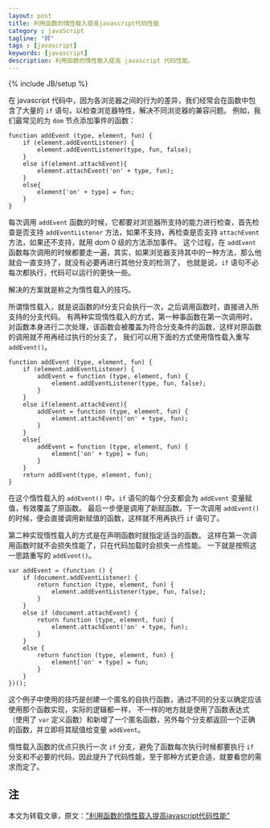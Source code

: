 ```yaml
---
layout: post
title: 利用函数的惰性载入提高javascript代码性能
category : javaScript
tagline: "转"
tags : [javascript]
keywords: [javascript]
description: 利用函数的惰性载入提高 javascript 代码性能。
---
```

{% include JB/setup %}

在 javascript 代码中，因为各浏览器之间的行为的差异，我们经常会在函数中包含了大量的 `if` 语句，以检查浏览器特性，解决不同浏览器的兼容问题。
例如，我们最常见的为 `dom` 节点添加事件的函数：

	function addEvent (type, element, fun) {
	    if (element.addEventListener) {
	        element.addEventListener(type, fun, false);
	    }
	    else if(element.attachEvent){
	        element.attachEvent('on' + type, fun);
	    }
	    else{
	        element['on' + type] = fun;
	    }
	}

每次调用 `addEvent` 函数的时候，它都要对浏览器所支持的能力进行检查，首先检查是否支持 `addEventListener` 方法，如果不支持，再检查是否支持 `attachEvent` 方法，如果还不支持，就用 dom 0 级的方法添加事件。
这个过程，在 `addEvent` 函数每次调用的时候都要走一遍，其实，如果浏览器支持其中的一种方法，那么他就会一直支持了，就没有必要再进行其他分支的检测了，
也就是说，`if` 语句不必每次都执行，代码可以运行的更快一些。

解决的方案就是称之为惰性载入的技巧。

所谓惰性载入，就是说函数的if分支只会执行一次，之后调用函数时，直接进入所支持的分支代码。
有两种实现惰性载入的方式，第一种事函数在第一次调用时，对函数本身进行二次处理，该函数会被覆盖为符合分支条件的函数，这样对原函数的调用就不用再经过执行的分支了，
我们可以用下面的方式使用惰性载入重写 `addEvent()`。

	function addEvent (type, element, fun) {
	    if (element.addEventListener) {
	        addEvent = function (type, element, fun) {
	            element.addEventListener(type, fun, false);
	        }
	    }
	    else if(element.attachEvent){
	        addEvent = function (type, element, fun) {
	            element.attachEvent('on' + type, fun);
	        }
	    }
	    else{
	        addEvent = function (type, element, fun) {
	            element['on' + type] = fun;
	        }
	    }
	    return addEvent(type, element, fun);
	}

在这个惰性载入的 `addEvent()` 中，`if` 语句的每个分支都会为 `addEvent` 变量赋值，有效覆盖了原函数。
最后一步便是调用了新赋函数。下一次调用 `addEvent()` 的时候，便会直接调用新赋值的函数，这样就不用再执行 `if` 语句了。

第二种实现惰性载入的方式是在声明函数时就指定适当的函数。
这样在第一次调用函数时就不会损失性能了，只在代码加载时会损失一点性能。
一下就是按照这一思路重写的 `addEvent()`。

	var addEvent = (function () {
	    if (document.addEventListener) {
	        return function (type, element, fun) {
	            element.addEventListener(type, fun, false);
	        }
	    }
	    else if (document.attachEvent) {
	        return function (type, element, fun) {
	            element.attachEvent('on' + type, fun);
	        }
	    }
	    else {
	        return function (type, element, fun) {
	            element['on' + type] = fun;
	        }
	    }
	})();

这个例子中使用的技巧是创建一个匿名的自执行函数，通过不同的分支以确定应该使用那个函数实现，实际的逻辑都一样，
不一样的地方就是使用了函数表达式（使用了 `var` 定义函数）和新增了一个匿名函数，另外每个分支都返回一个正确的函数，并立即将其赋值给变量 `addEvent`。

惰性载入函数的优点只执行一次 `if` 分支，避免了函数每次执行时候都要执行 `if` 分支和不必要的代码，因此提升了代码性能，至于那种方式更合适，就要看您的需求而定了。

## 注 ##
本文为转载文章，原文：["利用函数的惰性载入提高javascript代码性能"](http://justjavac.com/javascript/2013/10/16/function-of-the-inertia-load.html)